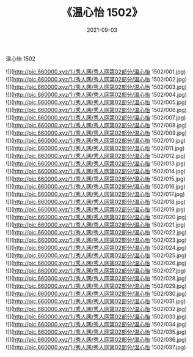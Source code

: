 ﻿---
layout: post
title:  《温心怡 1502》
date:   2021-09-03
img: http://pic.660000.xyz/1:/秀人网/秀人网第02部分/温心怡 1502/000.jpg
categories: [美女, 清纯, 唯美]
---

温心怡 1502

  ![](http://pic.660000.xyz/1:/秀人网/秀人网第02部分/温心怡 1502/001.jpg) <br> ![](http://pic.660000.xyz/1:/秀人网/秀人网第02部分/温心怡 1502/002.jpg) <br> ![](http://pic.660000.xyz/1:/秀人网/秀人网第02部分/温心怡 1502/003.jpg) <br> ![](http://pic.660000.xyz/1:/秀人网/秀人网第02部分/温心怡 1502/004.jpg) <br> ![](http://pic.660000.xyz/1:/秀人网/秀人网第02部分/温心怡 1502/005.jpg) <br> ![](http://pic.660000.xyz/1:/秀人网/秀人网第02部分/温心怡 1502/006.jpg) <br> ![](http://pic.660000.xyz/1:/秀人网/秀人网第02部分/温心怡 1502/007.jpg) <br> ![](http://pic.660000.xyz/1:/秀人网/秀人网第02部分/温心怡 1502/008.jpg) <br> ![](http://pic.660000.xyz/1:/秀人网/秀人网第02部分/温心怡 1502/009.jpg) <br> ![](http://pic.660000.xyz/1:/秀人网/秀人网第02部分/温心怡 1502/010.jpg) <br> ![](http://pic.660000.xyz/1:/秀人网/秀人网第02部分/温心怡 1502/011.jpg) <br> ![](http://pic.660000.xyz/1:/秀人网/秀人网第02部分/温心怡 1502/012.jpg) <br> ![](http://pic.660000.xyz/1:/秀人网/秀人网第02部分/温心怡 1502/013.jpg) <br> ![](http://pic.660000.xyz/1:/秀人网/秀人网第02部分/温心怡 1502/014.jpg) <br> ![](http://pic.660000.xyz/1:/秀人网/秀人网第02部分/温心怡 1502/015.jpg) <br> ![](http://pic.660000.xyz/1:/秀人网/秀人网第02部分/温心怡 1502/016.jpg) <br> ![](http://pic.660000.xyz/1:/秀人网/秀人网第02部分/温心怡 1502/017.jpg) <br> ![](http://pic.660000.xyz/1:/秀人网/秀人网第02部分/温心怡 1502/018.jpg) <br> ![](http://pic.660000.xyz/1:/秀人网/秀人网第02部分/温心怡 1502/019.jpg) <br> ![](http://pic.660000.xyz/1:/秀人网/秀人网第02部分/温心怡 1502/020.jpg) <br> ![](http://pic.660000.xyz/1:/秀人网/秀人网第02部分/温心怡 1502/021.jpg) <br> ![](http://pic.660000.xyz/1:/秀人网/秀人网第02部分/温心怡 1502/022.jpg) <br> ![](http://pic.660000.xyz/1:/秀人网/秀人网第02部分/温心怡 1502/023.jpg) <br> ![](http://pic.660000.xyz/1:/秀人网/秀人网第02部分/温心怡 1502/024.jpg) <br> ![](http://pic.660000.xyz/1:/秀人网/秀人网第02部分/温心怡 1502/025.jpg) <br> ![](http://pic.660000.xyz/1:/秀人网/秀人网第02部分/温心怡 1502/026.jpg) <br> ![](http://pic.660000.xyz/1:/秀人网/秀人网第02部分/温心怡 1502/027.jpg) <br> ![](http://pic.660000.xyz/1:/秀人网/秀人网第02部分/温心怡 1502/028.jpg) <br> ![](http://pic.660000.xyz/1:/秀人网/秀人网第02部分/温心怡 1502/029.jpg) <br> ![](http://pic.660000.xyz/1:/秀人网/秀人网第02部分/温心怡 1502/030.jpg) <br> ![](http://pic.660000.xyz/1:/秀人网/秀人网第02部分/温心怡 1502/031.jpg) <br> ![](http://pic.660000.xyz/1:/秀人网/秀人网第02部分/温心怡 1502/032.jpg) <br> ![](http://pic.660000.xyz/1:/秀人网/秀人网第02部分/温心怡 1502/033.jpg) <br> ![](http://pic.660000.xyz/1:/秀人网/秀人网第02部分/温心怡 1502/034.jpg) <br> ![](http://pic.660000.xyz/1:/秀人网/秀人网第02部分/温心怡 1502/035.jpg) <br> ![](http://pic.660000.xyz/1:/秀人网/秀人网第02部分/温心怡 1502/036.jpg) <br> ![](http://pic.660000.xyz/1:/秀人网/秀人网第02部分/温心怡 1502/037.jpg) <br>